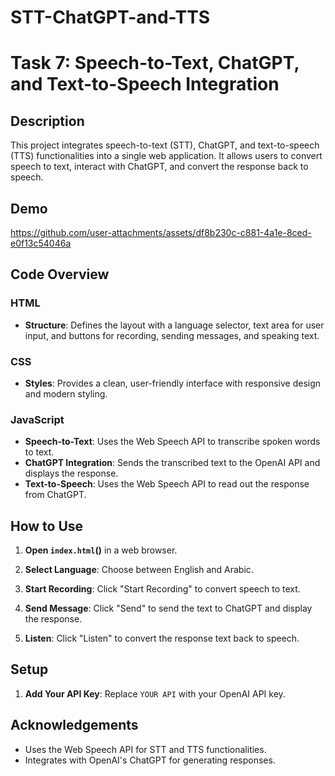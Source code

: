 # STT-ChatGPT-and-TTS

# Task 7: Speech-to-Text, ChatGPT, and Text-to-Speech Integration

## Description
This project integrates speech-to-text (STT), ChatGPT, and text-to-speech (TTS) functionalities into a single web application. It allows users to convert speech to text, interact with ChatGPT, and convert the response back to speech.


## Demo
https://github.com/user-attachments/assets/df8b230c-c881-4a1e-8ced-e0f13c54046a


## Code Overview

### HTML
- **Structure**: Defines the layout with a language selector, text area for user input, and buttons for recording, sending messages, and speaking text.

### CSS
- **Styles**: Provides a clean, user-friendly interface with responsive design and modern styling.

### JavaScript
- **Speech-to-Text**: Uses the Web Speech API to transcribe spoken words to text.
- **ChatGPT Integration**: Sends the transcribed text to the OpenAI API and displays the response.
- **Text-to-Speech**: Uses the Web Speech API to read out the response from ChatGPT.


## How to Use

1. **Open `index.html`()** in a web browser.

2. **Select Language**: Choose between English and Arabic.

3. **Start Recording**: Click "Start Recording" to convert speech to text.

4. **Send Message**: Click "Send" to send the text to ChatGPT and display the response.

5. **Listen**: Click "Listen" to convert the response text back to speech.

## Setup

1. **Add Your API Key**: Replace `YOUR API` with your OpenAI API key.


## Acknowledgements

- Uses the Web Speech API for STT and TTS functionalities.
- Integrates with OpenAI's ChatGPT for generating responses.
